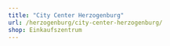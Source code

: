 ```yaml
---
title: "City Center Herzogenburg"
url: /herzogenburg/city-center-herzogenburg/
shop: Einkaufszentrum
---
```

